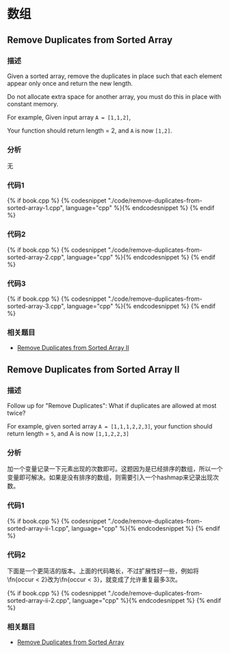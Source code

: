 # 数组

## Remove Duplicates from Sorted Array

### 描述

Given a sorted array, remove the duplicates in place such that each element appear only once and return the new length.

Do not allocate extra space for another array, you must do this in place with constant memory.

For example, Given input array `A = [1,1,2]`,

Your function should return length = 2, and `A` is now `[1,2]`.


### 分析

无


### 代码1


{% if book.cpp %}
  {% codesnippet "./code/remove-duplicates-from-sorted-array-1.cpp", language="cpp" %}{% endcodesnippet %}
{% endif %}


### 代码2

{% if book.cpp %}
  {% codesnippet "./code/remove-duplicates-from-sorted-array-2.cpp", language="cpp" %}{% endcodesnippet %}
{% endif %}


### 代码3

{% if book.cpp %}
  {% codesnippet "./code/remove-duplicates-from-sorted-array-3.cpp", language="cpp" %}{% endcodesnippet %}
{% endif %}


### 相关题目

* [Remove Duplicates from Sorted Array II](#remove-duplicates-from-sorted-array-ii)


## Remove Duplicates from Sorted Array II

### 描述

Follow up for "Remove Duplicates": What if duplicates are allowed at most twice?

For example, given sorted array `A = [1,1,1,2,2,3]`, your function should return length = `5`, and A is now `[1,1,2,2,3]`


### 分析

加一个变量记录一下元素出现的次数即可。这题因为是已经排序的数组，所以一个变量即可解决。如果是没有排序的数组，则需要引入一个hashmap来记录出现次数。


### 代码1

{% if book.cpp %}
  {% codesnippet "./code/remove-duplicates-from-sorted-array-ii-1.cpp", language="cpp" %}{% endcodesnippet %}
{% endif %}


### 代码2

下面是一个更简洁的版本。上面的代码略长，不过扩展性好一些，例如将\fn{occur < 2}改为\fn{occur < 3}，就变成了允许重复最多3次。

{% if book.cpp %}
  {% codesnippet "./code/remove-duplicates-from-sorted-array-ii-2.cpp", language="cpp" %}{% endcodesnippet %}
{% endif %}


### 相关题目

* [Remove Duplicates from Sorted Array](#remove-duplicates-from-sorted-array)

